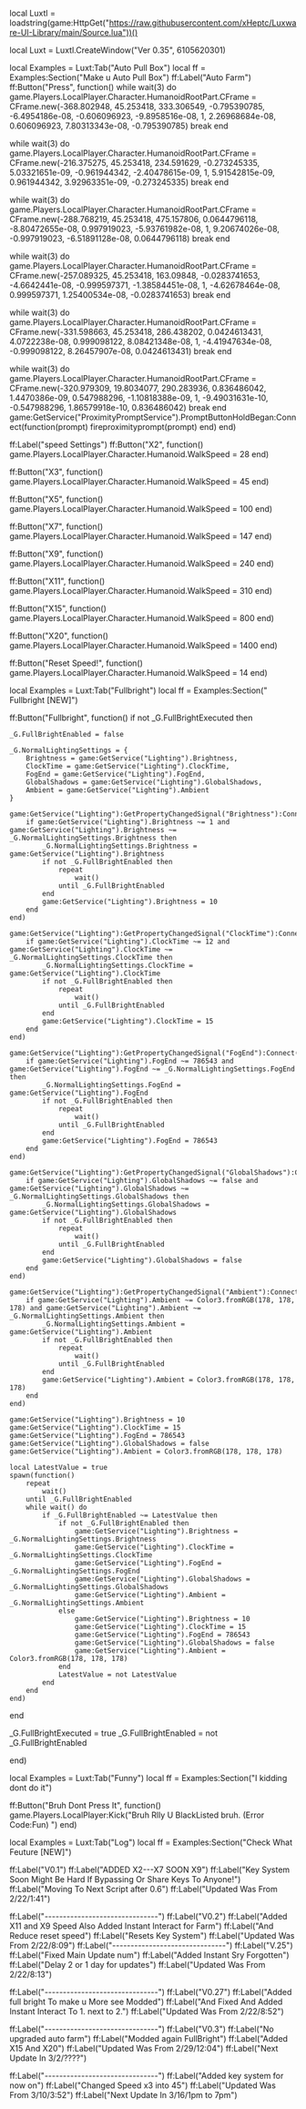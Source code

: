 local Luxtl = loadstring(game:HttpGet("https://raw.githubusercontent.com/xHeptc/Luxware-UI-Library/main/Source.lua"))() 
  
local Luxt = Luxtl.CreateWindow("Ver 0.35", 6105620301)    

local Examples = Luxt:Tab("Auto Pull Box") 
local ff = Examples:Section("Make u Auto Pull Box") 
ff:Label("Auto Farm")
ff:Button("Press", function()
    while wait(3) do
game.Players.LocalPlayer.Character.HumanoidRootPart.CFrame = CFrame.new(-368.802948, 45.253418, 333.306549, -0.795390785, -6.4954186e-08, -0.606096923, -9.8958516e-08, 1, 2.26968684e-08, 0.606096923, 7.80313343e-08, -0.795390785)
    break
end


while wait(3) do
game.Players.LocalPlayer.Character.HumanoidRootPart.CFrame = CFrame.new(-216.375275, 45.253418, 234.591629, -0.273245335, 5.03321651e-09, -0.961944342, -2.40478615e-09, 1, 5.91542815e-09, 0.961944342, 3.92963351e-09, -0.273245335)
     break
end

while wait(3) do
game.Players.LocalPlayer.Character.HumanoidRootPart.CFrame = CFrame.new(-288.768219, 45.253418, 475.157806, 0.0644796118, -8.80472655e-08, 0.997919023, -5.93761982e-08, 1, 9.20674026e-08, -0.997919023, -6.51891128e-08, 0.0644796118)
     break
end

while wait(3) do
game.Players.LocalPlayer.Character.HumanoidRootPart.CFrame = CFrame.new(-257.089325, 45.253418, 163.09848, -0.0283741653, -4.6642441e-08, -0.999597371, -1.38584451e-08, 1, -4.62678464e-08, 0.999597371, 1.25400534e-08, -0.0283741653)
     break
end

while wait(3) do
game.Players.LocalPlayer.Character.HumanoidRootPart.CFrame = CFrame.new(-331.598663, 45.253418, 286.438202, 0.0424613431, 4.0722238e-08, 0.999098122, 8.08421348e-08, 1, -4.41947634e-08, -0.999098122, 8.26457907e-08, 0.0424613431)
     break
end


while wait(3) do
game.Players.LocalPlayer.Character.HumanoidRootPart.CFrame = CFrame.new(-320.979309, 19.8034077, 290.283936, 0.836486042, 1.4470386e-09, 0.547988296, -1.10818388e-09, 1, -9.49031631e-10, -0.547988296, 1.86579918e-10, 0.836486042)
     break
end
game:GetService("ProximityPromptService").PromptButtonHoldBegan:Connect(function(prompt)
  fireproximityprompt(prompt)
end)
end)

ff:Label("speed Settings")
ff:Button("X2", function()
game.Players.LocalPlayer.Character.Humanoid.WalkSpeed = 28
end)

ff:Button("X3", function()
game.Players.LocalPlayer.Character.Humanoid.WalkSpeed = 45
end)

ff:Button("X5", function()
game.Players.LocalPlayer.Character.Humanoid.WalkSpeed = 100
end)

ff:Button("X7", function()
game.Players.LocalPlayer.Character.Humanoid.WalkSpeed = 147
end)

ff:Button("X9", function()
game.Players.LocalPlayer.Character.Humanoid.WalkSpeed = 240
end)

ff:Button("X11", function()
game.Players.LocalPlayer.Character.Humanoid.WalkSpeed = 310
end)

ff:Button("X15", function()
game.Players.LocalPlayer.Character.Humanoid.WalkSpeed = 800
end)

ff:Button("X20", function()
game.Players.LocalPlayer.Character.Humanoid.WalkSpeed = 1400
end)



ff:Button("Reset Speed!", function()
game.Players.LocalPlayer.Character.Humanoid.WalkSpeed = 14
end)

 
local Examples = Luxt:Tab("Fullbright")
local ff = Examples:Section(" Fullbright [NEW]") 

ff:Button("Fullbright", function()
if not _G.FullBrightExecuted then

	_G.FullBrightEnabled = false

	_G.NormalLightingSettings = {
		Brightness = game:GetService("Lighting").Brightness,
		ClockTime = game:GetService("Lighting").ClockTime,
		FogEnd = game:GetService("Lighting").FogEnd,
		GlobalShadows = game:GetService("Lighting").GlobalShadows,
		Ambient = game:GetService("Lighting").Ambient
	}

	game:GetService("Lighting"):GetPropertyChangedSignal("Brightness"):Connect(function()
		if game:GetService("Lighting").Brightness ~= 1 and game:GetService("Lighting").Brightness ~= _G.NormalLightingSettings.Brightness then
			_G.NormalLightingSettings.Brightness = game:GetService("Lighting").Brightness
			if not _G.FullBrightEnabled then
				repeat
					wait()
				until _G.FullBrightEnabled
			end
			game:GetService("Lighting").Brightness = 10
		end
	end)

	game:GetService("Lighting"):GetPropertyChangedSignal("ClockTime"):Connect(function()
		if game:GetService("Lighting").ClockTime ~= 12 and game:GetService("Lighting").ClockTime ~= _G.NormalLightingSettings.ClockTime then
			_G.NormalLightingSettings.ClockTime = game:GetService("Lighting").ClockTime
			if not _G.FullBrightEnabled then
				repeat
					wait()
				until _G.FullBrightEnabled
			end
			game:GetService("Lighting").ClockTime = 15
		end
	end)

	game:GetService("Lighting"):GetPropertyChangedSignal("FogEnd"):Connect(function()
		if game:GetService("Lighting").FogEnd ~= 786543 and game:GetService("Lighting").FogEnd ~= _G.NormalLightingSettings.FogEnd then
			_G.NormalLightingSettings.FogEnd = game:GetService("Lighting").FogEnd
			if not _G.FullBrightEnabled then
				repeat
					wait()
				until _G.FullBrightEnabled
			end
			game:GetService("Lighting").FogEnd = 786543
		end
	end)

	game:GetService("Lighting"):GetPropertyChangedSignal("GlobalShadows"):Connect(function()
		if game:GetService("Lighting").GlobalShadows ~= false and game:GetService("Lighting").GlobalShadows ~= _G.NormalLightingSettings.GlobalShadows then
			_G.NormalLightingSettings.GlobalShadows = game:GetService("Lighting").GlobalShadows
			if not _G.FullBrightEnabled then
				repeat
					wait()
				until _G.FullBrightEnabled
			end
			game:GetService("Lighting").GlobalShadows = false
		end
	end)

	game:GetService("Lighting"):GetPropertyChangedSignal("Ambient"):Connect(function()
		if game:GetService("Lighting").Ambient ~= Color3.fromRGB(178, 178, 178) and game:GetService("Lighting").Ambient ~= _G.NormalLightingSettings.Ambient then
			_G.NormalLightingSettings.Ambient = game:GetService("Lighting").Ambient
			if not _G.FullBrightEnabled then
				repeat
					wait()
				until _G.FullBrightEnabled
			end
			game:GetService("Lighting").Ambient = Color3.fromRGB(178, 178, 178)
		end
	end)

	game:GetService("Lighting").Brightness = 10
	game:GetService("Lighting").ClockTime = 15
	game:GetService("Lighting").FogEnd = 786543
	game:GetService("Lighting").GlobalShadows = false
	game:GetService("Lighting").Ambient = Color3.fromRGB(178, 178, 178)

	local LatestValue = true
	spawn(function()
		repeat
			wait()
		until _G.FullBrightEnabled
		while wait() do
			if _G.FullBrightEnabled ~= LatestValue then
				if not _G.FullBrightEnabled then
					game:GetService("Lighting").Brightness = _G.NormalLightingSettings.Brightness
					game:GetService("Lighting").ClockTime = _G.NormalLightingSettings.ClockTime
					game:GetService("Lighting").FogEnd = _G.NormalLightingSettings.FogEnd
					game:GetService("Lighting").GlobalShadows = _G.NormalLightingSettings.GlobalShadows
					game:GetService("Lighting").Ambient = _G.NormalLightingSettings.Ambient
				else
					game:GetService("Lighting").Brightness = 10
					game:GetService("Lighting").ClockTime = 15
					game:GetService("Lighting").FogEnd = 786543
					game:GetService("Lighting").GlobalShadows = false
					game:GetService("Lighting").Ambient = Color3.fromRGB(178, 178, 178)
				end
				LatestValue = not LatestValue
			end
		end
	end)
end

_G.FullBrightExecuted = true
_G.FullBrightEnabled = not _G.FullBrightEnabled

end) 

local Examples = Luxt:Tab("Funny")
local ff = Examples:Section("I kidding dont do it") 

ff:Button("Bruh Dont Press It", function()
   game.Players.LocalPlayer:Kick("Bruh Rlly U BlackListed bruh. (Error Code:Fun) ")
end)


local Examples = Luxt:Tab("Log")
local ff = Examples:Section("Check What Feuture [NEW]") 

ff:Label("V0.1")
ff:Label("ADDED X2---X7 SOON X9")
ff:Label("Key System Soon Might Be Hard If Bypassing Or Share Keys To Anyone!")
ff:Label("Moving To Next Script after 0.6")
ff:Label("Updated Was From 2/22/1:41")

ff:Label("-------------------------------")
ff:Label("V0.2")
ff:Label("Added X11 and X9 Speed Also Added Instant Interact for Farm")
ff:Label("And Reduce reset speed")
ff:Label("Resets Key System")
ff:Label("Updated Was From 2/22/8:09")
ff:Label("-------------------------------")
ff:Label("V.25")
ff:Label("Fixed Main Update num")
ff:Label("Added  Instant Sry Forgotten")
ff:Label("Delay 2 or 1 day for updates")
ff:Label("Updated Was From 2/22/8:13")

ff:Label("-------------------------------")
ff:Label("V0.27")
ff:Label("Added full bright To make u More see Modded")
ff:Label("And Fixed And Added Instant Interact To 1. next to 2.")
ff:Label("Updated Was From 2/22/8:52")

ff:Label("-------------------------------")
ff:Label("V0.3")
ff:Label("No upgraded auto farm")
ff:Label("Modded again FullBright")
ff:Label("Added X15 And X20")
ff:Label("Updated Was From 2/29/12:04")
ff:Label("Next Update In 3/2/????")

ff:Label("-------------------------------")
ff:Label("Added key system for now on")
ff:Label("Changed Speed x3 into 45")
ff:Label("Updated Was From  3/10/3:52")
ff:Label("Next Update In 3/16/1pm to 7pm")
